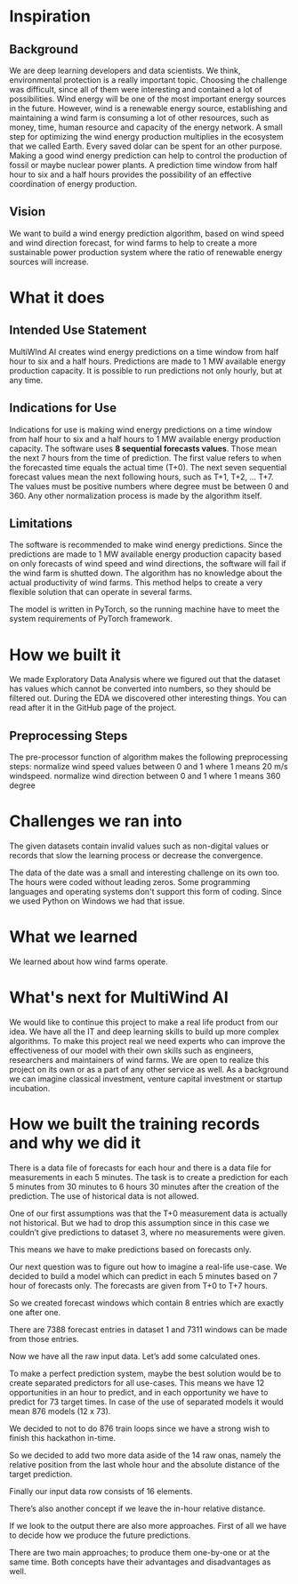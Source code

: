 # Inspiration
## Background
We are deep learning developers and data scientists. We think, environmental protection is a really important topic. Choosing the challenge was difficult, since all of them were interesting and contained a lot of possibilities. Wind energy will be one of the most important energy sources in the future. However, wind is a renewable energy source, establishing and maintaining a wind farm is consuming a lot of other resources, such as money, time, human resource and capacity of the energy network. A small step for optimizing the wind energy production multiplies in the ecosystem that we called Earth. Every saved dolar can be spent for an other purpose. Making a good wind energy prediction can help to control the production of fossil or maybe nuclear power plants. A prediction time window from half hour to six and a half hours provides the possibility of an effective coordination of energy production.

## Vision
We want to build a wind energy prediction algorithm, based on wind speed and wind direction forecast, for wind farms to help to create a more sustainable power production system where the ratio of renewable energy sources will increase.

# What it does
## Intended Use Statement
MultiWInd AI creates wind energy predictions on a time window from half hour to six and a half hours. Predictions are made to 1 MW available energy production capacity. It is possible to run predictions not only hourly, but at any time.

## Indications for Use
Indications for use is making wind energy predictions on a time window from half hour to six and a half hours to 1 MW available energy production capacity. The software uses **8 sequential forecasts values**. Those mean the next 7 hours from the time of prediction. The first value refers to when the forecasted time equals the actual time (T+0). The next seven sequential forecast values mean the next following hours, such as T+1, T+2, … T+7. The values must be positive numbers where degree must be between 0 and 360. Any other normalization process is made by the algorithm itself.

## Limitations
The software is recommended to make wind energy predictions. Since the predictions are made to 1 MW available energy production capacity based on only forecasts of wind speed and wind directions, the software will fail if the wind farm is shutted down. The algorithm has no knowledge about the actual productivity of wind farms. This method helps to create a very flexible solution that can operate in several farms. 

The model is written in PyTorch, so the running machine have to meet the system requirements of PyTorch framework. 

# How we built it
We made Exploratory Data Analysis where we figured out that the dataset has values which cannot be converted into numbers, so they should be filtered out. During the EDA we discovered other interesting things. You can read after it in the GitHub page of the project.

## Preprocessing Steps
The pre-processor function of algorithm makes the following preprocessing steps:
normalize wind speed values between 0 and 1 where 1 means 20 m/s windspeed.
normalize wind direction between 0 and 1 where 1 means 360 degree

# Challenges we ran into
The given datasets contain invalid values such as non-digital values or records that slow the learning process or decrease the convergence. 

The data of the date was a small and interesting challenge on its own too. The hours were coded without leading zeros. Some programming languages and operating systems don't support this form of coding. Since we used Python on Windows we had that issue.

# What we learned
We learned about how wind farms operate. 

# What's next for MultiWind AI
We would like to continue this project to make a real life product from our idea. We have all the IT and deep learning skills to build up more complex algorithms.  To make this project real we need experts who can improve the effectiveness of our model with their own skills such as engineers, researchers and maintainers of wind farms. We are open to realize this project on its own or as a part of any other service as well. As a background we can imagine classical investment, venture capital investment or startup incubation.

# How we built the training records and why we did it
There is a data file of forecasts for each hour and there is a data file for measurements in each 5 minutes. The task is to create a prediction for each 5 minutes from 30 minutes to 6 hours 30 minutes after the creation of the prediction. The use of historical data is not allowed.

One of our first assumptions was that the T+0 measurement data is actually not historical. But we had to drop this assumption since in this case we couldn’t give predictions to dataset 3, where no measurements were given.

This means we have to make predictions based on forecasts only.

Our next question was to figure out how to imagine a real-life use-case. We decided to build a model which can predict in each 5 minutes based on 7 hour of forecasts only. The forecasts are given from T+0 to T+7 hours.

So we created forecast windows which contain 8 entries which are exactly one after one.

There are 7388 forecast entries in dataset 1 and 7311 windows can be made from those entries.

Now we have all the raw input data. Let’s add some calculated ones.

To make a perfect prediction system, maybe the best solution would be to create separated predictors for all use-cases. This means we have 12 opportunities in an hour to predict, and in each opportunity we have to predict for 73 target times. In case of the use of separated models it would mean 876 models (12 x 73).

We decided to not to do 876 train loops since we have a strong wish to finish this hackathon in-time.

So we decided to add two more data aside of the 14 raw onas, namely the relative position from the last whole hour and the absolute distance of the target prediction.

Finally our input data row consists of 16 elements.

There’s also another concept if we leave the in-hour relative distance.

If we look to the output there are also more approaches. First of all we have to decide how we produce the future predictions.

There are two main approaches; to produce them one-by-one or at the same time. Both concepts have their advantages and disadvantages as well. 

